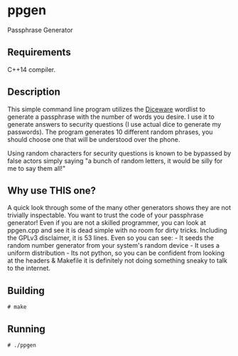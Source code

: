 ppgen
=====
Passphrase Generator

Requirements
------------
C++14 compiler.

Description
-----------

This simple command line program utilizes the [Diceware](http://world.std.com/~reinhold/diceware.html) wordlist to
generate a passphrase with the number of words you desire. I use it to
generate answers to security questions (I use actual dice to generate
my passwords). The program generates 10 different random phrases, you
should choose one that will be understood over the phone.

Using random characters for security questions is known to be bypassed
by false actors simply saying "a bunch of random letters, it would be
silly for me to say them all!"

Why use THIS one?
-----------------
A quick look through some of the many other generators shows they are
not trivially inspectable. You want to trust the code of your
passphrase generator! Even if you are not a skilled programmer, you
can look at ppgen.cpp and see it is dead simple with no room for dirty
tricks. Including the GPLv3 disclaimer, it is 53 lines. Even so you
can see:
    - It seeds the random number generator from your system's random
      device
    - It uses a uniform distribution
    - Its not python, so you can be confident from looking at the
      headers & Makefile it is definitely not doing something sneaky
      to talk to the internet.

Building
--------
    # make

Running
-------
    # ./ppgen

